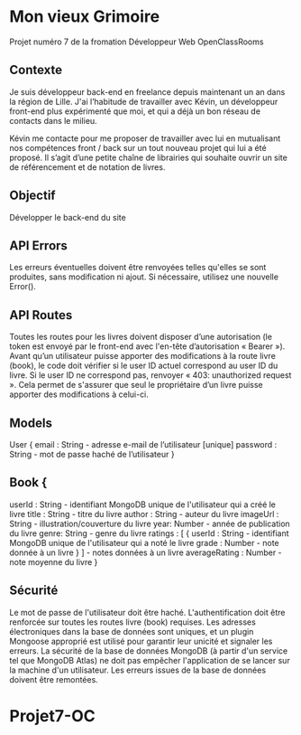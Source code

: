 # Mon vieux Grimoire

Projet numéro 7 de la fromation Développeur Web OpenClassRooms


## Contexte

Je suis développeur back-end en freelance depuis maintenant un an dans la région de Lille. J'ai l’habitude de travailler avec Kévin, un développeur front-end plus expérimenté que moi, et qui a déjà un bon réseau de contacts dans le milieu.

Kévin me contacte pour me proposer de travailler avec lui en mutualisant nos compétences front / back sur un tout nouveau projet qui lui a été proposé. Il s’agit d’une petite chaîne de librairies qui souhaite ouvrir un site de référencement et de notation de livres.

## Objectif
Développer le back-end du site

## API Errors
Les erreurs éventuelles doivent être renvoyées telles qu'elles se sont produites, sans modification ni ajout. Si nécessaire, utilisez une nouvelle Error().

## API Routes
Toutes les routes pour les livres doivent disposer d’une autorisation (le token est envoyé par le front-end avec l'en-tête d’autorisation « Bearer »). Avant qu’un utilisateur puisse apporter des modifications à la route livre (book), le code doit vérifier si le user ID actuel correspond au user ID du livre. Si le user ID ne correspond pas, renvoyer « 403: unauthorized request ». Cela permet de s'assurer que seul le propriétaire d’un livre puisse apporter des modifications à celui-ci.

## Models
User {
email : String - adresse e-mail de l’utilisateur [unique]
password : String - mot de passe haché de l’utilisateur
}

## Book {
userId : String - identifiant MongoDB unique de l'utilisateur qui a créé le livre
title : String - titre du livre
author : String - auteur du livre
imageUrl : String - illustration/couverture du livre
year: Number - année de publication du livre
genre: String - genre du livre
ratings : [
{
userId : String - identifiant MongoDB unique de l'utilisateur qui a noté le livre
grade : Number - note donnée à un livre
}
] - notes données à un livre
averageRating : Number - note moyenne du livre
}

## Sécurité
Le mot de passe de l'utilisateur doit être haché.
L'authentification doit être renforcée sur toutes les routes livre (book) requises.
Les adresses électroniques dans la base de données sont uniques, et un plugin Mongoose approprié est utilisé pour garantir leur unicité et signaler les erreurs.
La sécurité de la base de données MongoDB (à partir d'un service tel que MongoDB Atlas) ne doit pas empêcher l'application de se lancer sur la machine d'un utilisateur.
Les erreurs issues de la base de données doivent être remontées.
# Projet7-OC
